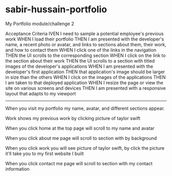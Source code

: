 # sabir-hussain-portfolio
My Portfolio module/challenge 2

Acceptance Criteria
IVEN I need to sample a potential employee's previous work
WHEN I load their portfolio
THEN I am presented with the developer's name, a recent photo or avatar, and links to sections about them, their work, and how to contact them
WHEN I click one of the links in the navigation
THEN the UI scrolls to the corresponding section
WHEN I click on the link to the section about their work
THEN the UI scrolls to a section with titled images of the developer's applications
WHEN I am presented with the developer's first application
THEN that application's image should be larger in size than the others
WHEN I click on the images of the applications
THEN I am taken to that deployed application
WHEN I resize the page or view the site on various screens and devices
THEN I am presented with a responsive layout that adapts to my viewport

--------------------------------------------------------------------------------------------------------------------------------------------------------------------------------

When you visit my portfolio my name, avatar, and different sections appear. 

Work shows my previous work by clicking picture of taylor swift 

When you click home at the top page will scroll to my name and avatar

When you click about me page will scroll to section with by background

When you click work you will see picture of taylor swift, by click the picture it'll take you to my first website I built

When you click contact me page will scroll to section with my contact information